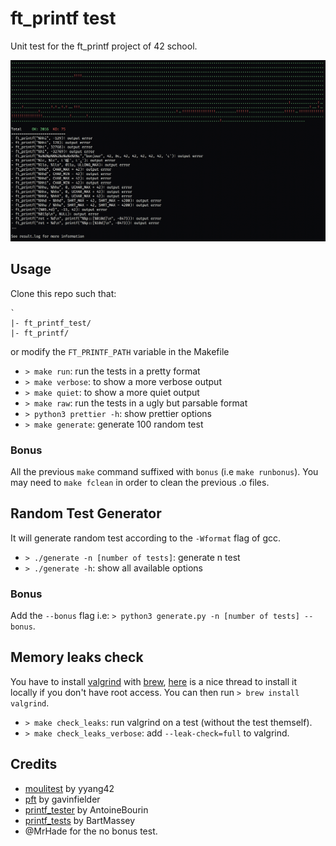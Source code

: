 # ft_printf test

Unit test for the ft\_printf project of 42 school.

![screenshot](./screenshot.png)

## Usage

Clone this repo such that:

```
`
|- ft_printf_test/
|- ft_printf/
```

or modify the `FT_PRINTF_PATH` variable in the Makefile

- `> make run`: run the tests in a pretty format
- `> make verbose`: to show a more verbose output
- `> make quiet`: to show a more quiet output
- `> make raw`: run the tests in a ugly but parsable format
- `> python3 prettier -h`: show prettier options
- `> make generate`: generate 100 random test

### Bonus

All the previous `make` command suffixed with `bonus` (i.e `make runbonus`). You may need
to `make fclean` in order to clean the previous .o files.

## Random Test Generator

It will generate random test according to the `-Wformat` flag of gcc.

- `> ./generate -n [number of tests]`: generate n test
- `> ./generate -h`: show all available options

### Bonus

Add the `--bonus` flag i.e: `> python3 generate.py -n [number of tests] --bonus`.

## Memory leaks check

You have to install [valgrind](http://valgrind.org/) with [brew](https://brew.sh/),
[here](https://stackoverflow.com/questions/35775102) is a nice thread to install it
locally if you don't have root access. You can then run `> brew install valgrind`.

- `> make check_leaks`: run valgrind on a test (without the test themself).
- `> make check_leaks_verbose`: add `--leak-check=full` to valgrind.

## Credits

- [moulitest](https://github.com/yyang42/moulitest) by yyang42
- [pft](https://github.com/gavinfielder/pft) by gavinfielder
- [printf\_tester](https://github.com/AntoineBourin/printf-tester) by AntoineBourin
- [printf\_tests](https://github.com/BartMassey/printf-tests) by BartMassey
- @MrHade for the no bonus test.
